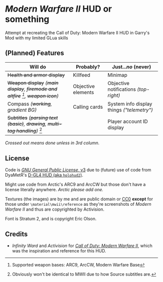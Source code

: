 # *Modern Warfare II* HUD or something
Attempt at recreating the Call of Duty: Modern Warfare II HUD in Garry's Mod with my limited GLua skills

## (Planned) Features

|Will do|Probably?|Just...*no* (never)|
|---|---|---|
|~~Health and armor display~~|Killfeed|Minimap|
|~~Weapon display~~ *(~~main display~~, ~~firemode and altfire~~ [^1], ~~weapon icon~~)*|Objective elements|Objective notifications *(top-right)*|
|Compass *(~~working~~, gradient BG)*|Calling cards|System info display things *("telemetry")*|
|~~Subtitles~~ *(~~parsing text (basic)~~, ~~drawing~~, ~~multi-tag handling~~)* [^2]| |Player account ID display|

*Crossed out means done unless in 3rd column.*

## License
Code is [*GNU General Public License*, v3](https://github.com/UnderSet/re-gm-mw2022hud/blob/main/LICENSE) due to (future) use of code from DyaMetR's [D-GL4 HUD (aka `holohud2`)](https://github.com/DyaMetR/holohud2).

Might use code from Arctic's ARC9 and ArcCW but those don't have a license literally anywhere. *Arctic please add one.*

Textures (the images) are by me and are public domain or [CC0](https://creativecommons.org/publicdomain/zero/1.0/) **except** for those under `\material\mwii\reference` as they're screenshots of *Modern Warfare II* and thus are copyrighted by Activision.

Font is Stratum 2, and is copyright Eric Olson.

## Credits
- *Infinity Ward* and *Activision* for [*Call of Duty: Modern Warfare II*](https://www.callofduty.com/store/games/modernwarfare2), which was the inspiration and reference for this HUD.

[^1]: Supported weapon bases: ARC9, ArcCW, Modern Warfare Base
[^2]: Obviously won't be identical to MWII due to how Source subtitles are.
